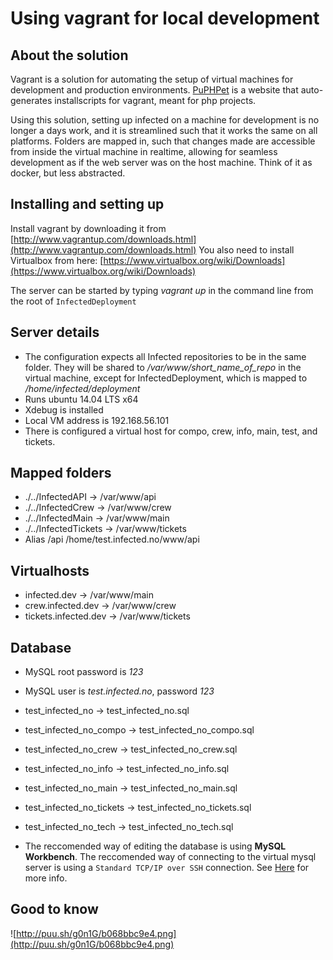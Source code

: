 # Using vagrant for local development

## About the solution

Vagrant is a solution for automating the setup of virtual machines for development and production environments. [PuPHPet](puphpet.com) is a website that auto-generates installscripts for vagrant, meant for php projects.

Using this solution, setting up infected on a machine for development is no longer a days work, and it is streamlined such that it works the same on all platforms. Folders are mapped in, such that changes made are accessible from inside the virtual machine in realtime, allowing for seamless development as if the web server was on the host machine. Think of it as docker, but less abstracted.

## Installing and setting up

Install vagrant by downloading it from [http://www.vagrantup.com/downloads.html](http://www.vagrantup.com/downloads.html)
You also need to install Virtualbox from here: [https://www.virtualbox.org/wiki/Downloads](https://www.virtualbox.org/wiki/Downloads)

The server can be started by typing *vagrant up* in the command line from the root of `InfectedDeployment`

## Server details

 * The configuration expects all Infected repositories to be in the same folder. They will be shared to */var/www/short_name_of_repo* in the virtual machine, except for InfectedDeployment, which is mapped to */home/infected/deployment*
 * Runs ubuntu 14.04 LTS x64
 * Xdebug is installed
 * Local VM address is 192.168.56.101
 * There is configured a virtual host for compo, crew, info, main, test, and tickets.

## Mapped folders

 * ./../InfectedAPI -> /var/www/api
 * ./../InfectedCrew -> /var/www/crew
 * ./../InfectedMain -> /var/www/main
 * ./../InfectedTickets -> /var/www/tickets
 * Alias /api /home/test.infected.no/www/api

## Virtualhosts

 * infected.dev -> /var/www/main
 * crew.infected.dev -> /var/www/crew
 * tickets.infected.dev -> /var/www/tickets

## Database

 * MySQL root password is *123*
 * MySQL user is *test.infected.no*, password *123*

 * test_infected_no -> test_infected_no.sql
 * test_infected_no_compo -> test_infected_no_compo.sql
 * test_infected_no_crew -> test_infected_no_crew.sql
 * test_infected_no_info -> test_infected_no_info.sql
 * test_infected_no_main -> test_infected_no_main.sql
 * test_infected_no_tickets -> test_infected_no_tickets.sql
 * test_infected_no_tech -> test_infected_no_tech.sql

 * The reccomended way of editing the database is using **MySQL Workbench**. The reccomended way of connecting to the virtual mysql server is using a `Standard TCP/IP over SSH` connection. See [Here](https://blog.slewsystems.com/2014/01/01/connecting-to-a-puphpet-vagrant-ftp-and-mysql-servers/) for more info.

## Good to know

![http://puu.sh/g0n1G/b068bbc9e4.png](http://puu.sh/g0n1G/b068bbc9e4.png)


